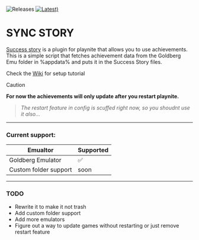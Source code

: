 ![Releases](https://img.shields.io/badge/DOWNLOAD-green?logo=Python&logoColor=white&link=https%3A%2F%2Fgithub.com%2FVerssgn%2FSync-Story%2Freleases%2Ftag%2F1.0)
[![Latest)](https://img.shields.io/github/v/release/Verssgn/Sync-Story?cacheSeconds=5000&logo=github)](https://github.com/Verssgn/Sync-Story/releases/latest)

# SYNC STORY
[Success story](https://github.com/Lacro59/playnite-successstory-plugin) is a plugin for playnite that allows you to use achievements.
This is a simple script that fetches achievement data from the Goldberg Emu folder in %appdata% and puts it in the Success Story files.

Check the [Wiki](https://github.com/Verssgn/Sync-Story/wiki/Setup) for setup tutorial

> [!CAUTION]
> **For now the achievements will only update after you restart playnite.**

> _The restart feature in config is scuffed right now, so you shoudnt use it also..._

---
### Current support:
| Emualtor  | Supported |
| ------------- | ------------- |
| Goldberg Emulator  | ✅  |
| Custom folder support  | soon  |

---
### TODO
- Rewrite it to make it not trash
- Add custom folder support
- Add more emulators
- Figure out a way to update games without restarting or just remove restart feature
